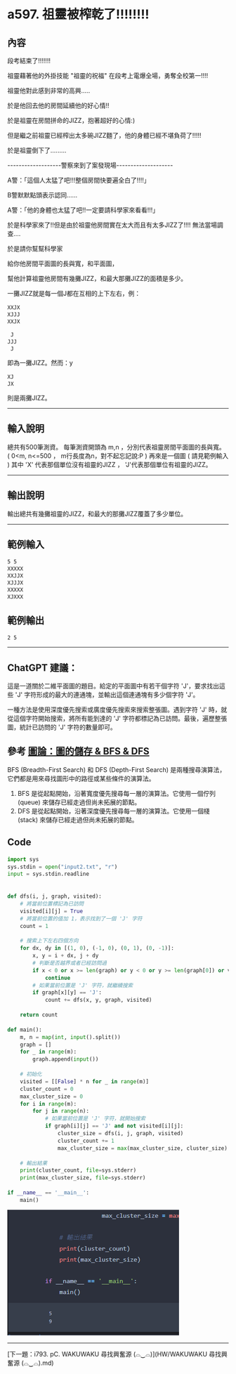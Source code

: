 # a597. 祖靈被榨乾了!!!!!!!!

## 內容

段考結束了!!!!!!!

祖靈藉著他的外掛技能 "祖靈的祝福" 在段考上電爆全場，勇奪全校第一!!!!

祖靈他對此感到非常的高興.....

於是他回去他的房間延續他的好心情!!

於是祖靈在房間拼命的JIZZ，抱著超好的心情:)

但是繼之前祖靈已經榨出太多碗JIZZ麵了，他的身體已經不堪負荷了!!!!!

於是祖靈倒下了.........

-------------------警察來到了案發現場--------------------

A警：「這個人太猛了吧!!!整個房間快要遍全白了!!!!」

B警默默點頭表示認同......

A警：「他的身體也太猛了吧!!一定要請科學家來看看!!!」

於是科學家來了!!但是由於祖靈他房間實在太大而且有太多JIZZ了!!!! 無法當場調查....

於是請你幫幫科學家

給你他房間平面圖的長與寬，和平面圖，

幫他計算祖靈他房間有幾攤JIZZ，和最大那攤JIZZ的面積是多少。

 一攤JIZZ就是每一個J都在互相的上下左右，例：

```
XXJX
XJJJ
XXJX 
```

```
 J
JJJ
 J
```

即為一攤JIZZ。然而：y

```
XJ
JX
```

則是兩攤JIZZ。 

---

## 輸入說明

總共有500筆測資。
每筆測資開頭為 m,n ，分別代表祖靈房間平面圖的長與寬。 ( 0<m, n<=500 ， m行長度為n，對不起忘記說:P )
再來是一個圖  ( 請見範例輸入 ) 
其中 'X' 代表那個單位沒有祖靈的JIZZ ， 'J'代表那個單位有祖靈的JIZZ。 

---

## 輸出說明

輸出總共有幾攤祖靈的JIZZ，和最大的那攤JIZZ覆蓋了多少單位。 

---

## 範例輸入

```
5 5
XXXXX
XXJJX
XJJJX
XXXXX
XJXXX
```

## 範例輸出

```
2 5
```

---

## ChatGPT 建議：

這是一道關於二維平面圖的題目。給定的平面圖中有若干個字符 'J'，要求找出這些 'J' 字符形成的最大的連通塊，並輸出這個連通塊有多少個字符 'J'。

一種方法是使用深度優先搜索或廣度優先搜索來搜索整張圖。遇到字符 'J' 時，就從這個字符開始搜索，將所有能到達的 'J' 字符都標記為已訪問。最後，遍歷整張圖，統計已訪問的 'J' 字符的數量即可。



## 參考  [圖論：圖的儲存 & BFS & DFS](https://youtu.be/aH6vyJW7hEo)

BFS (Breadth-First Search) 和 DFS (Depth-First Search) 是兩種搜尋演算法，它們都是用來尋找圖形中的路徑或某些條件的演算法。

1. BFS 是從起點開始，沿著寬度優先搜尋每一層的演算法。它使用一個佇列 (queue) 來儲存已經走過但尚未拓展的節點。
2. DFS 是從起點開始，沿著深度優先搜尋每一層的演算法。它使用一個棧 (stack) 來儲存已經走過但尚未拓展的節點。



## Code

```python
import sys
sys.stdin = open("input2.txt", "r")
input = sys.stdin.readline


def dfs(i, j, graph, visited):
    # 將當前位置標記為已訪問
    visited[i][j] = True
    # 將當前位置的值加 1，表示找到了一個 'J' 字符
    count = 1

    # 搜索上下左右四個方向
    for dx, dy in [(1, 0), (-1, 0), (0, 1), (0, -1)]:
        x, y = i + dx, j + dy
        # 判斷是否越界或者已經訪問過
        if x < 0 or x >= len(graph) or y < 0 or y >= len(graph[0]) or visited[x][y]:
            continue
        # 如果當前位置是 'J' 字符，就繼續搜索
        if graph[x][y] == 'J':
            count += dfs(x, y, graph, visited)

    return count

def main():
    m, n = map(int, input().split())
    graph = []
    for _ in range(m):
        graph.append(input())

    # 初始化
    visited = [[False] * n for _ in range(m)]
    cluster_count = 0
    max_cluster_size = 0
    for i in range(m):
        for j in range(n):
            # 如果當前位置是 'J' 字符，就開始搜索
            if graph[i][j] == 'J' and not visited[i][j]:
                cluster_size = dfs(i, j, graph, visited)
                cluster_count += 1
                max_cluster_size = max(max_cluster_size, cluster_size)

    # 輸出結果
    print(cluster_count, file=sys.stderr)
    print(max_cluster_size, file=sys.stderr)

if __name__ == '__main__':
    main()
```

![2_1](Picture/2_1.png)

---

[下一題：i793. pC. WAKUWAKU 尋找興奮源 (⌓‿⌓)](HW/WAKUWAKU 尋找興奮源 (⌓‿⌓).md)
